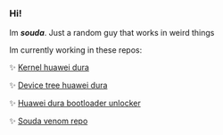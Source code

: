 ### Hi! 
Im **_souda_**. Just a random guy that works in weird things

Im currently working in these repos:

✨ [Kernel huawei dura](https://github.com/soudabot/kernel_huawei_dura)

✨ [Device tree huawei dura](https://github.com/soudabot/android_device_huawei_dura)

✨ [Huawei dura bootloader unlocker](https://github.com/soudabot/huawei-y5-lite-unlocker)

✨ [Souda venom repo](https://github.com/soudabot/svr)
